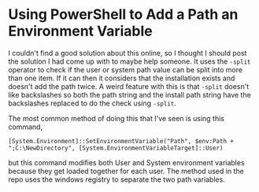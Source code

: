 # Using PowerShell to Add a Path an Environment Variable
I couldn't find a good solution about this online, so I thought I should post the solution I had come up with to maybe help someone. It uses the `-split` operator to check if the user or system path value can be split into more than one item. If it can then it considers that the installation exists and doesn't add the path twice. A weird feature with this is that `-split` doesn't like backslashes so both the path string and the install path string have the backslashes replaced to do the check using `-split`. 

The most common method of doing this that I've seen is using this command,
```
[System.Environment]::SetEnvironmentVariable("Path", $env:Path + ";C:\NewDirectory", [System.EnvironmentVariableTarget]::User)
```
but this command modifies both User and System environment variables because they get loaded together for each user. The method used in the repo uses the windows registry to separate the two path variables.
